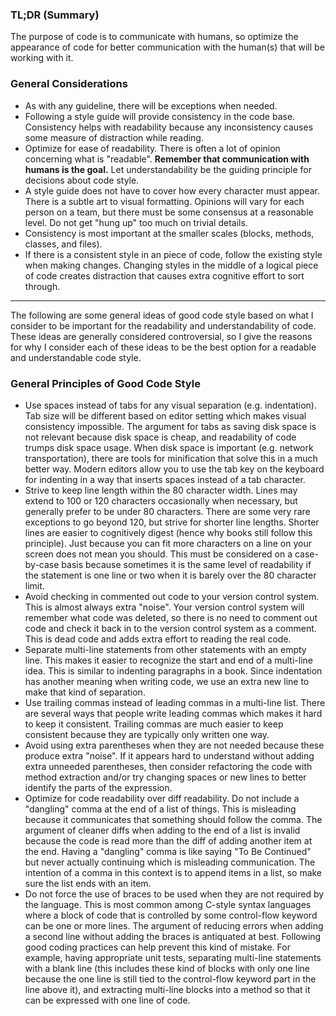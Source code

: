 ### TL;DR (Summary)
The purpose of code is to communicate with humans, so optimize the appearance of
code for better communication with the human(s) that will be working with it.

### General Considerations
* As with any guideline, there will be exceptions when needed.
* Following a style guide will provide consistency in the code base.
Consistency helps with readability because any inconsistency causes some measure
of distraction while reading.
* Optimize for ease of readability.  There is often a lot of opinion concerning
what is "readable".  **Remember that communication with humans is the goal.**
Let understandability be the guiding principle for decisions about code style.
* A style guide does not have to cover how every character must appear.  There
is a subtle art to visual formatting.  Opinions will vary for each person on a
team, but there must be some consensus at a reasonable level.  Do not get "hung
up" too much on trivial details.
* Consistency is most important at the smaller scales (blocks, methods, classes,
and files).
* If there is a consistent style in an piece of code, follow the existing style
when making changes.  Changing styles in the middle of a logical piece of code
creates distraction that causes extra cognitive effort to sort through.

---

The following are some general ideas of good code style based on what I consider
to be important for the readability and understandability of code.  These ideas
are generally considered controversial, so I give the reasons for why I consider
each of these ideas to be the best option for a readable and understandable code
style.

### General Principles of Good Code Style
* Use spaces instead of tabs for any visual separation (e.g. indentation).  Tab
size will be different based on editor setting which makes visual consistency
impossible.  The argument for tabs as saving disk space is not relevant because
disk space is cheap, and readability of code trumps disk space usage.  When disk
space is important (e.g. network transportation), there are tools for
minification that solve this in a much better way.  Modern editors allow you to
use the tab key on the keyboard for indenting in a way that inserts spaces
instead of a tab character.
* Strive to keep line length within the 80 character width.  Lines may extend to
100 or 120 characters occasionally when necessary, but generally prefer to be
under 80 characters.  There are some very rare exceptions to go beyond 120, but
strive for shorter line lengths.  Shorter lines are easier to cognitively digest
(hence why books still follow this principle).  Just because you can fit more
characters on a line on your screen does not mean you should.  This must be
considered on a case-by-case basis because sometimes it is the same level of
readability if the statement is one line or two when it is barely over the 80
character limit.
* Avoid checking in commented out code to your version control system.  This is
almost always extra "noise".  Your version control system will remember what
code was deleted, so there is no need to comment out code and check it back in
to the version control system as a comment.  This is dead code and adds extra
effort to reading the real code.
* Separate multi-line statements from other statements with an empty line.  This
makes it easier to recognize the start and end of a multi-line idea.  This is
similar to indenting paragraphs in a book.  Since indentation has another
meaning when writing code, we use an extra new line to make that kind of
separation.
* Use trailing commas instead of leading commas in a multi-line list.  There are
several ways that people write leading commas which makes it hard to keep it
consistent.  Trailing commas are much easier to keep consistent because they
are typically only written one way.
* Avoid using extra parentheses when they are not needed because these produce
extra "noise".  If it appears hard to understand without adding extra unneeded
parentheses, then consider refactoring the code with method extraction and/or
try changing spaces or new lines to better identify the parts of the expression.
* Optimize for code readability over diff readability.  Do not include a
"dangling" comma at the end of a list of things.  This is misleading because it
communicates that something should follow the comma.  The argument of cleaner
diffs when adding to the end of a list is invalid because the code is read more
than the diff of adding another item at the end.  Having a "dangling" comma is
like saying "To Be Continued" but never actually continuing which is misleading
communication.  The intention of a comma in this context is to append items in a
list, so make sure the list ends with an item.
* Do not force the use of braces to be used when they are not required by the
language.  This is most common among C-style syntax languages where a block of
code that is controlled by some control-flow keyword can be one or more lines.
The argument of reducing errors when adding a second line without adding the
braces is antiquated at best.  Following good coding practices can help prevent
this kind of mistake.  For example, having appropriate unit tests, separating
multi-line statements with a blank line (this includes these kind of blocks with
only one line because the one line is still tied to the control-flow keyword
part in the line above it), and extracting multi-line blocks into a method so
that it can be expressed with one line of code.
